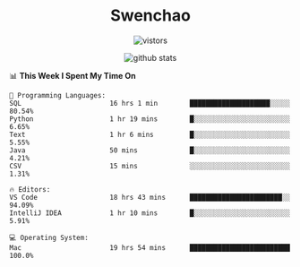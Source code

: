 <h1 align="center">Swenchao</h3>

<p align="center">
  <img src="https://visitor-badge.glitch.me/badge?page_id=Swenchao" alt="vistors" />
</p>

<p align="center">
  <img src="https://github-readme-stats.vercel.app/api?username=Swenchao&count_private=true&show_icons=true&theme=vue-dark&hide_title=true" alt="github stats" />
</p>

<!--START_SECTION:waka-->
📊 **This Week I Spent My Time On** 

```text
💬 Programming Languages: 
SQL                      16 hrs 1 min        ████████████████████░░░░░   80.54% 
Python                   1 hr 19 mins        █░░░░░░░░░░░░░░░░░░░░░░░░   6.65% 
Text                     1 hr 6 mins         █░░░░░░░░░░░░░░░░░░░░░░░░   5.55% 
Java                     50 mins             █░░░░░░░░░░░░░░░░░░░░░░░░   4.21% 
CSV                      15 mins             ░░░░░░░░░░░░░░░░░░░░░░░░░   1.31%

🔥 Editors: 
VS Code                  18 hrs 43 mins      ███████████████████████░░   94.09% 
IntelliJ IDEA            1 hr 10 mins        █░░░░░░░░░░░░░░░░░░░░░░░░   5.91%

💻 Operating System: 
Mac                      19 hrs 54 mins      █████████████████████████   100.0%

```


<!--END_SECTION:waka-->

